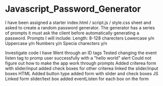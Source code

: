 # Javascript_Password_Generator

I have been assigned a starter index.html / script.js / style.css sheet and asked to create a random password generator.
The generator has a series of prompts it must ask the client before automatically generating a password.
Prompts I will include:
    Length: 8-128 charecters
    Lowercase y/n
    Uppercase y/n
    Numbers y/n
    Specia charecters y/n

Investigate code I have
    Went through an ID tags
    Tested changing the event listen tag to promp user successfully with a "hello world" alert
    Could not figure out how to make the app work through prompts
    Added criterea form with slider/input
    added check boxes for other criterea 
    linked the slider/input boxes
HTML
    Added button type
    added form with slider and check boxes
JS
    Linked form slider/text box
    added eventListen for each box on the form
